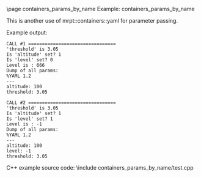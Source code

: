 \page containers_params_by_name Example: containers_params_by_name

This is another use of mrpt::containers::yaml for parameter passing.

Example output:

~~~~~~~~~~~~~
CALL #1 ================================
'threshold' is 3.05
Is 'altitude' set? 1
Is 'level' set? 0
Level is : 666
Dump of all params:
%YAML 1.2
---
altitude: 100
threshold: 3.05

CALL #2 ================================
'threshold' is 3.05
Is 'altitude' set? 1
Is 'level' set? 1
Level is : -1
Dump of all params:
%YAML 1.2
---
altitude: 100
level: -1
threshold: 3.05
~~~~~~~~~~~~~

C++ example source code:
\include containers_params_by_name/test.cpp
